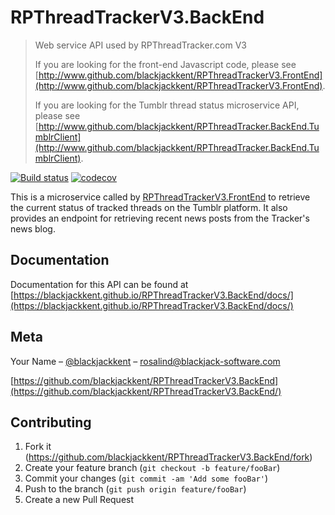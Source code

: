 # RPThreadTrackerV3.BackEnd
> Web service API used by RPThreadTracker.com V3
>
> If you are looking for the front-end Javascript code, please see [http://www.github.com/blackjackkent/RPThreadTrackerV3.FrontEnd](http://www.github.com/blackjackkent/RPThreadTrackerV3.FrontEnd).
>
> If you are looking for the Tumblr thread status microservice API, please see [http://www.github.com/blackjackkent/RPThreadTracker.BackEnd.TumblrClient](http://www.github.com/blackjackkent/RPThreadTracker.BackEnd.TumblrClient).

[![Build status](https://ci.appveyor.com/api/projects/status/8w7bl77131e87x4c?svg=true)](https://ci.appveyor.com/project/blackjackkent/rpthreadtrackerv3-backend)
[![codecov](https://codecov.io/gh/blackjackkent/RPThreadTrackerV3.BackEnd/branch/development/graph/badge.svg)](https://codecov.io/gh/blackjackkent/RPThreadTracker.BackEnd.TumblrClient)


This is a microservice called by [RPThreadTrackerV3.FrontEnd](https://github.com/blackjackkent/RPThreadTrackerV3.FrontEnd) to retrieve the current status of tracked threads on the Tumblr platform. It also provides an endpoint for retrieving recent news posts from the Tracker's news blog.

## Documentation

Documentation for this API can be found at [https://blackjackkent.github.io/RPThreadTrackerV3.BackEnd/docs/](https://blackjackkent.github.io/RPThreadTrackerV3.BackEnd/docs/)

## Meta

Your Name – [@blackjackkent](https://twitter.com/blackjackkent) – rosalind@blackjack-software.com

[https://github.com/blackjackkent/RPThreadTrackerV3.BackEnd](https://github.com/blackjackkent/RPThreadTrackerV3.BackEnd/)

## Contributing

1. Fork it (<https://github.com/blackjackkent/RPThreadTrackerV3.BackEnd/fork>)
2. Create your feature branch (`git checkout -b feature/fooBar`)
3. Commit your changes (`git commit -am 'Add some fooBar'`)
4. Push to the branch (`git push origin feature/fooBar`)
5. Create a new Pull Request
